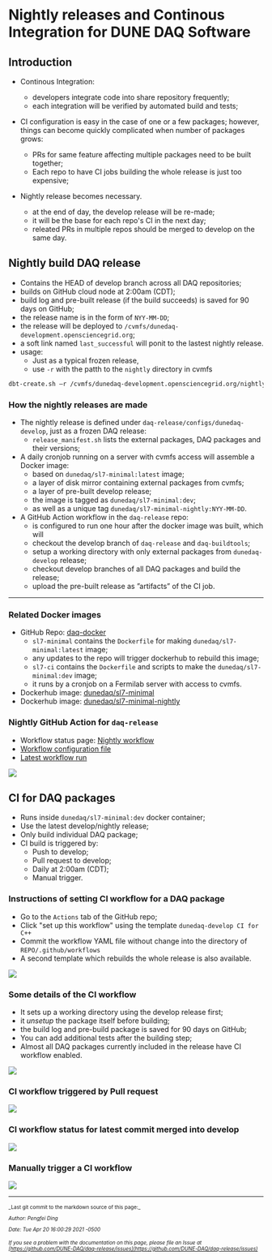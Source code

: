 # Nightly releases and Continous Integration for DUNE DAQ Software

## Introduction


* Continous Integration:
    * developers integrate code into share repository frequently;
    * each integration will be verified by automated build and tests;

* CI configuration is easy in the case of one or a few packages; however, things can become quickly complicated when number of packages grows:
    * PRs for same feature affecting multiple packages need to be built together;
    * Each repo to have CI jobs building the whole release is just too expensive;

* Nightly release becomes necessary.
    * at the end of day, the develop release will be re-made;
    * it will be the base for each repo's CI in the next day;
    * releated PRs in multiple repos should be merged to develop on the same day.


## Nightly build DAQ release

- Contains the HEAD of develop branch across all DAQ repositories;
- builds on GitHub cloud node at 2:00am (CDT);
- build log and pre-built release (if the build succeeds) is saved for 90 days on GitHub;
- the release name is in the form of `NYY-MM-DD`;
- the release will be deployed to `/cvmfs/dunedaq-development.opensciencegrid.org`;
- a soft link named `last_successful` will ponit to the lastest nightly release.
- usage:
  - Just as a typical frozen release, 
  - use `-r` with the patth to the `nightly` directory in cvmfs
```sh
dbt-create.sh –r /cvmfs/dunedaq-development.opensciencegrid.org/nightly <NYY-MM-DD> workdir
```

### How the nightly releases are made

- The nightly release is defined under `daq-release/configs/dunedaq-develop`, just as a frozen DAQ release:
    - `release_manifest.sh` lists the external packages, DAQ packages and their versions;
- A daily cronjob running on a server with cvmfs access will assemble a Docker image:
    - based on `dunedaq/sl7-minimal:latest` image;
    - a layer of disk mirror containing external packages from cvmfs;
    - a layer of pre-built develop release;
    - the image is tagged as `dunedaq/sl7-minimal:dev`;
    - as well as a unique tag `dunedaq/sl7-minimal-nightly:NYY-MM-DD`.
- A GitHub Action workflow in the `daq-release` repo:
    - is configured to run one hour after the docker image was built, which will
    - checkout the develop branch of `daq-release` and `daq-buildtools`;
    - setup a working directory with only external packages from `dunedaq-develop` release;
    - checkout develop branches of all DAQ packages and build the release;
    - upload the pre-built release as ”artifacts” of the CI job.

---

### Related Docker images

- GitHub Repo: [daq-docker](https://github.com/DUNE-DAQ/daq-docker)
    - `sl7-minimal` contains the `Dockerfile` for making `dunedaq/sl7-minimal:latest` image;
    - any updates to the repo will trigger dockerhub to rebuild this image;
    - `sl7-ci` contains the `Dockerfile` and scripts to make the `dunedaq/sl7-minimal:dev` image;
    - it runs by a cronjob on a Fermilab server with access to cvmfs.
- Dockerhub image: [dunedaq/sl7-minimal](https://hub.docker.com/repository/docker/dunedaq/sl7-minimal)
- Dockerhub image: [dunedaq/sl7-minimal-nightly](https://hub.docker.com/repository/docker/dunedaq/sl7-minimal-nightly)


### Nightly GitHub Action for `daq-release`

- Workflow status page: [Nightly workflow](https://github.com/DUNE-DAQ/daq-release/actions)
- [Workflow configuration file](https://github.com/DUNE-DAQ/daq-release/blob/develop/.github/workflows/nightly.yml)
- [Latest workflow run](https://github.com/DUNE-DAQ/daq-release/actions/runs/762687473)

![](https://i.imgur.com/gSITupq.png)

## CI for DAQ packages

- Runs inside `dunedaq/sl7-minimal:dev` docker container;
- Use the latest develop/nightly release;
- Only build individual DAQ package;
- CI build is triggered by:
    - Push to develop;
    - Pull request to develop;
    - Daily at 2:00am (CDT);
    - Manual trigger.

### Instructions of setting CI workflow for a DAQ package

- Go to the `Actions` tab of the GitHub repo;
- Click "set up this workflow" using the template `dunedaq-develop CI for C++`
- Commit the workflow YAML file without change into the directory of `REPO/.github/workflows`
- A second template which rebuilds the whole release is also available.

![](https://i.imgur.com/EzkAojZ.png)


### Some details of the CI workflow

- It sets up a working directory using the develop release first;
- it *unsetup* the package itself before building;
- the build log and pre-build package is saved for 90 days on GitHub;
- You can add additional tests after the building step;
- Almost all DAQ packages currently included in the release have CI workflow enabled.



![](https://i.imgur.com/9VUQhsy.png)


### CI workflow triggered by Pull request

![](https://i.imgur.com/8LlUitg.png)

### CI workflow status for latest commit merged into develop

![](https://i.imgur.com/SO24De5.png)

### Manually trigger a CI workflow

![](https://i.imgur.com/vSm5vR6.png)


-----

<font size="1">
_Last git commit to the markdown source of this page:_


_Author: Pengfei Ding_

_Date: Tue Apr 20 16:00:29 2021 -0500_

_If you see a problem with the documentation on this page, please file an Issue at [https://github.com/DUNE-DAQ/daq-release/issues](https://github.com/DUNE-DAQ/daq-release/issues)_
</font>
